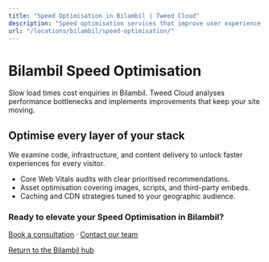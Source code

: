 ```yaml
---
title: "Speed Optimisation in Bilambil | Tweed Cloud"
description: "Speed optimisation services that improve user experience for Bilambil visitors."
url: "/locations/bilambil/speed-optimisation/"
---
```


# Bilambil Speed Optimisation

Slow load times cost enquiries in Bilambil. Tweed Cloud analyses performance bottlenecks and implements improvements that keep your site moving.

## Optimise every layer of your stack

We examine code, infrastructure, and content delivery to unlock faster experiences for every visitor.

- Core Web Vitals audits with clear prioritised recommendations.
- Asset optimisation covering images, scripts, and third-party embeds.
- Caching and CDN strategies tuned to your geographic audience.

### Ready to elevate your Speed Optimisation in Bilambil?

[Book a consultation](/consultation/) · [Contact our team](/contact/)

[Return to the Bilambil hub](/locations/bilambil/)
